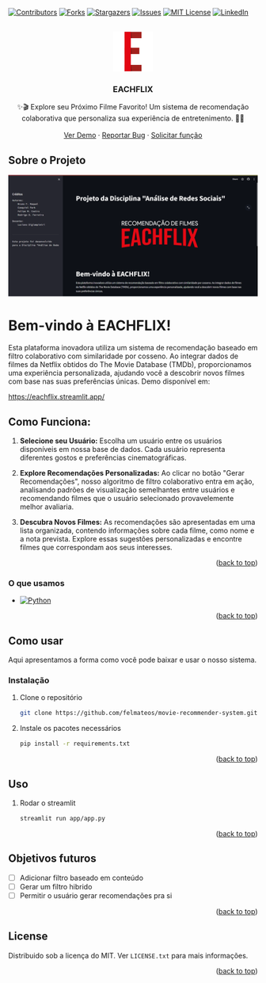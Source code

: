 <!-- Improved compatibility of back to top link: See: https://github.com/othneildrew/Best-README-Template/pull/73 -->
<a name="readme-top"></a>
<!--
*** Thanks for checking out the Best-README-Template. If you have a suggestion
*** that would make this better, please fork the repo and create a pull request
*** or simply open an issue with the tag "enhancement".
*** Don't forget to give the project a star!
*** Thanks again! Now go create something AMAZING! :D
-->



<!-- PROJECT SHIELDS -->
<!--
*** I'm using markdown "reference style" links for readability.
*** Reference links are enclosed in brackets [ ] instead of parentheses ( ).
*** See the bottom of this document for the declaration of the reference variables
*** for contributors-url, forks-url, etc. This is an optional, concise syntax you may use.
*** https://www.markdownguide.org/basic-syntax/#reference-style-links
-->
[![Contributors][contributors-shield]][contributors-url]
[![Forks][forks-shield]][forks-url]
[![Stargazers][stars-shield]][stars-url]
[![Issues][issues-shield]][issues-url]
[![MIT License][license-shield]][license-url]
[![LinkedIn][linkedin-shield]][linkedin-url]



<!-- PROJECT LOGO -->
<br />
<div align="center">
  <a href="https://github.com/othneildrew/Best-README-Template">
    <img src="assets/icon.png" alt="Logo" width="80" height="80">
  </a>

  <h3 align="center">EACHFLIX</h3>

  <p align="center">
    ✨🎬 Explore seu Próximo Filme Favorito! Um sistema de recomendação colaborativa que personaliza sua experiência de entretenimento. 🍿✨
    <br />
    <br />
    <a href="https://eachflix.streamlit.app/">Ver Demo</a>
    ·
    <a href="https://github.com/felmateos/movie-recommender-system/issues">Reportar Bug</a>
    ·
    <a href="https://github.com/felmateos/movie-recommender-system/issues">Solicitar função</a>
  </p>
</div>

<!-- ABOUT THE PROJECT -->
## Sobre o Projeto

[![Product Name Screen Shot][product-screenshot]](assets/home_screen.png)

# Bem-vindo à EACHFLIX!

Esta plataforma inovadora utiliza um sistema de recomendação baseado em filtro colaborativo com similaridade por cosseno. Ao integrar dados de filmes da Netflix obtidos do The Movie Database (TMDb), proporcionamos uma experiência personalizada, ajudando você a descobrir novos filmes com base nas suas preferências únicas. Demo disponível em:

<a href="https://eachflix.streamlit.app/">https://eachflix.streamlit.app/</a>

## Como Funciona:

1. **Selecione seu Usuário:** Escolha um usuário entre os usuários disponíveis em nossa base de dados. Cada usuário representa diferentes gostos e preferências cinematográficas.

2. **Explore Recomendações Personalizadas:** Ao clicar no botão "Gerar Recomendações", nosso algoritmo de filtro colaborativo entra em ação, analisando padrões de visualização semelhantes entre usuários e recomendando filmes que o usuário selecionado provavelemente melhor avaliaria.

3. **Descubra Novos Filmes:** As recomendações são apresentadas em uma lista organizada, contendo informações sobre cada filme, como nome e a nota prevista. Explore essas sugestões personalizadas e encontre filmes que correspondam aos seus interesses.

<p align="right">(<a href="#readme-top">back to top</a>)</p>

### O que usamos

* [![Python][Python]][React-url]


<p align="right">(<a href="#readme-top">back to top</a>)</p>



<!-- GETTING STARTED -->
## Como usar

Aqui apresentamos a forma como você pode baixar e usar o nosso sistema.

### Instalação

1. Clone o repositório
   ```sh
   git clone https://github.com/felmateos/movie-recommender-system.git
   ```
3. Instale os pacotes necessários
   ```sh
   pip install -r requirements.txt
   ```

<p align="right">(<a href="#readme-top">back to top</a>)</p>


<!-- USAGE EXAMPLES -->
## Uso

1. Rodar o streamlit
   ```sh
   streamlit run app/app.py
   ```

<p align="right">(<a href="#readme-top">back to top</a>)</p>


<!-- ROADMAP -->
## Objetivos futuros

- [ ] Adicionar filtro baseado em conteúdo
- [ ] Gerar um filtro hibrido
- [ ] Permitir o usuário gerar recomendações pra si

<p align="right">(<a href="#readme-top">back to top</a>)</p>

<!-- LICENSE -->
## License

Distribuido sob a licença do MIT. Ver `LICENSE.txt` para mais informações.

<p align="right">(<a href="#readme-top">back to top</a>)</p>

<!-- MARKDOWN LINKS & IMAGES -->
<!-- https://www.markdownguide.org/basic-syntax/#reference-style-links -->
[contributors-shield]: https://img.shields.io/github/contributors/felmateos/movie-recommender-system.svg?style=for-the-badge
[contributors-url]: https://github.com/felmateos/movie-recommender-system/graphs/contributors
[forks-shield]: https://img.shields.io/github/forks/felmateos/movie-recommender-system.svg?style=for-the-badge
[forks-url]: https://github.com/felmateos/movie-recommender-system/network/members
[stars-shield]: https://img.shields.io/github/stars/felmateos/movie-recommender-system.svg?style=for-the-badge
[stars-url]: https://github.com/felmateos/movie-recommender-system/stargazers
[issues-shield]: https://img.shields.io/github/issues/felmateos/movie-recommender-system.svg?style=for-the-badge
[issues-url]: https://github.com/felmateos/movie-recommender-system/issues
[license-shield]: https://img.shields.io/github/license/felmateos/movie-recommender-system.svg?style=for-the-badge
[license-url]: https://github.com/felmateos/movie-recommender-system/blob/master/LICENSE.txt
[linkedin-shield]: https://img.shields.io/badge/-LinkedIn-black.svg?style=for-the-badge&logo=linkedin&colorB=259
[linkedin-url]: https://linkedin.com/in/felmateos
[product-screenshot]: assets/home_screen.png
[Next-url]: https://nextjs.org/
[Python]: https://img.shields.io/badge/python-20232A?style=for-the-badge&logo=python&logoColor=61DAFB
[React-url]: https://reactjs.org/
[Vue.js]: https://img.shields.io/badge/Vue.js-35495E?style=for-the-badge&logo=vuedotjs&logoColor=4FC08D
[Vue-url]: https://vuejs.org/
[Angular.io]: https://img.shields.io/badge/Angular-DD0031?style=for-the-badge&logo=angular&logoColor=white
[Angular-url]: https://angular.io/
[Svelte.dev]: https://img.shields.io/badge/Svelte-4A4A55?style=for-the-badge&logo=svelte&logoColor=FF3E00
[Svelte-url]: https://svelte.dev/
[Laravel.com]: https://img.shields.io/badge/Laravel-FF2D20?style=for-the-badge&logo=laravel&logoColor=white
[Laravel-url]: https://laravel.com
[Bootstrap.com]: https://img.shields.io/badge/Bootstrap-563D7C?style=for-the-badge&logo=bootstrap&logoColor=white
[Bootstrap-url]: https://getbootstrap.com
[JQuery.com]: https://img.shields.io/badge/jQuery-0769AD?style=for-the-badge&logo=jquery&logoColor=white
[JQuery-url]: https://jquery.com 
